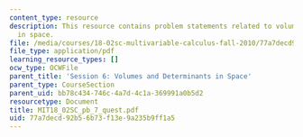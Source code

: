 ```yaml
---
content_type: resource
description: This resource contains problem statements related to volumes and determinants
  in space.
file: /media/courses/18-02sc-multivariable-calculus-fall-2010/77a7decd92b56b73f13e9a235b9ff1a5_MIT18_02SC_pb_7_quest.pdf
file_type: application/pdf
learning_resource_types: []
ocw_type: OCWFile
parent_title: 'Session 6: Volumes and Determinants in Space'
parent_type: CourseSection
parent_uid: bb78c434-746c-4a7d-4c1a-369991a0b5d2
resourcetype: Document
title: MIT18_02SC_pb_7_quest.pdf
uid: 77a7decd-92b5-6b73-f13e-9a235b9ff1a5
---
```


